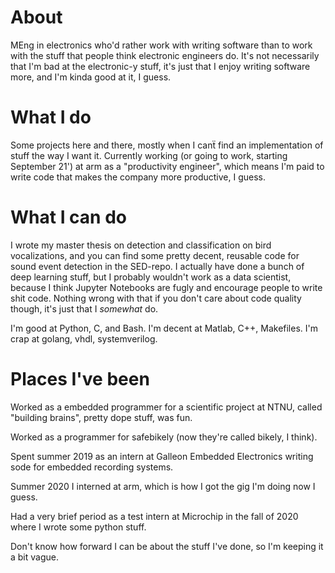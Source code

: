 # About

MEng in electronics who'd rather work with writing software than to work with the stuff that people think electronic engineers do.
It's not necessarily that I'm bad at the electronic-y stuff, it's just that I enjoy writing software more, and I'm kinda good at it, I guess.

# What I do

Some projects here and there, mostly when I canẗ find an implementation of stuff the way I want it.
Currently working (or going to work, starting September 21') at arm as a "productivity engineer", which means I'm paid to write code that makes the company more productive, I guess.

# What I can do

I wrote my master thesis on detection and classification on bird vocalizations, and you can find some pretty decent, reusable code for sound event detection in the SED-repo.
I actually have done a bunch of deep learning stuff, but I probably wouldn't work as a data scientist, because I think Jupyter Notebooks are fugly and encourage people to write shit code.
Nothing wrong with that if you don't care about code quality though, it's just that I *somewhat* do.

I'm good at Python, C, and Bash.
I'm decent at Matlab, C++, Makefiles.
I'm crap at golang, vhdl, systemverilog.

# Places I've been

Worked as a embedded programmer for a scientific project at NTNU, called "building brains", pretty dope stuff, was fun.

Worked as a programmer for safebikely (now they're called bikely, I think).

Spent summer 2019 as an intern at Galleon Embedded Electronics writing sode for embedded recording systems.

Summer 2020 I interned at arm, which is how I got the gig I'm doing now I guess.

Had a very brief period as a test intern at Microchip in the fall of 2020 where I wrote some python stuff.

Don't know how forward I can be about the stuff I've done, so I'm keeping it a bit vague.
